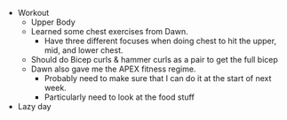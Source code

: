 - Workout
	- Upper Body
	- Learned some chest exercises from Dawn.
		- Have three different focuses when doing chest to hit the upper, mid, and lower chest.
	- Should do Bicep curls & hammer curls as a pair to get the full bicep
	- Dawn also gave me the APEX fitness regime.
		- Probably need to make sure that I can do it at the start of next week.
		- Particularly need to look at the food stuff
- Lazy day